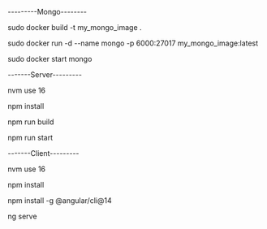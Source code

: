 ---------Mongo--------

sudo docker build -t my_mongo_image .

sudo docker run -d --name mongo -p 6000:27017 my_mongo_image:latest

sudo docker start mongo

-------Server---------

nvm use 16

npm install

npm run build

npm run start

-------Client---------

nvm use 16

npm install

npm install -g @angular/cli@14

ng serve
